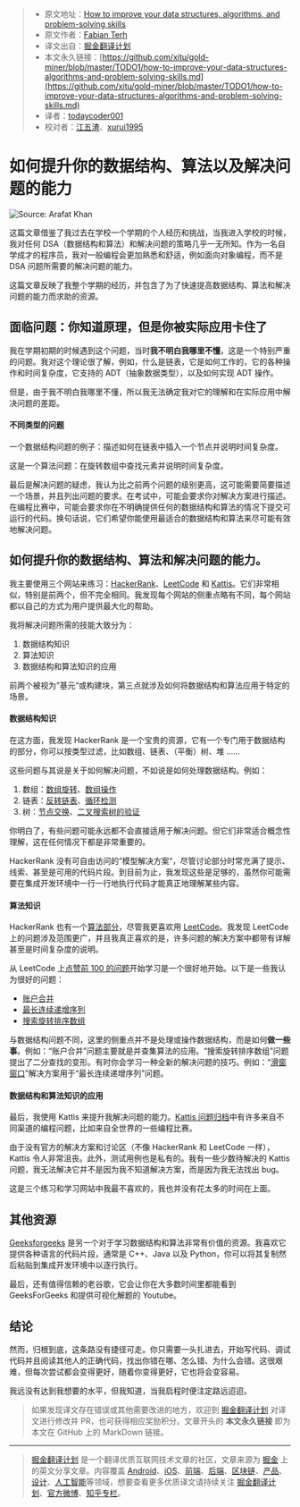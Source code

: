 > * 原文地址：[How to improve your data structures, algorithms, and problem-solving skills](https://medium.com/@fabianterh/how-to-improve-your-data-structures-algorithms-and-problem-solving-skills-af50971cba60)
> * 原文作者：[Fabian Terh](https://medium.com/@fabianterh)
> * 译文出自：[掘金翻译计划](https://github.com/xitu/gold-miner)
> * 本文永久链接：[https://github.com/xitu/gold-miner/blob/master/TODO1/how-to-improve-your-data-structures-algorithms-and-problem-solving-skills.md](https://github.com/xitu/gold-miner/blob/master/TODO1/how-to-improve-your-data-structures-algorithms-and-problem-solving-skills.md)
> * 译者：[todaycoder001](https://github.com/todaycoder001)
> * 校对者：[江五渣](http://jalan.space)、[xurui1995](https://github.com/xurui1995)


# 如何提升你的数据结构、算法以及解决问题的能力

![Source: [Arafat Khan]()](https://raw.githubusercontent.com/todaycoder001/public-images/master/img/20190904185737.jpeg)

这篇文章借鉴了我过去在学校一个学期的个人经历和挑战，当我进入学校的时候，我对任何 DSA（数据结构和算法）和解决问题的策略几乎一无所知。作为一名自学成才的程序员，我对一般编程会更加熟悉和舒适，例如面向对象编程，而不是 DSA 问题所需要的解决问题的能力。

这篇文章反映了我整个学期的经历，并包含了为了快速提高数据结构、算法和解决问题的能力而求助的资源。

## 面临问题：你知道原理，但是你被实际应用卡住了

我在学期初期的时候遇到这个问题，当时**我不明白我哪里不懂**，这是一个特别严重的问题。我对这个理论很了解，例如，什么是链表，它是如何工作的，它的各种操作和时间复杂度，它支持的 ADT（抽象数据类型），以及如何实现 ADT 操作。

但是，由于我不明白我哪里不懂，所以我无法确定我对它的理解和在实际应用中解决问题的差距。

#### 不同类型的问题

一个数据结构问题的例子：描述如何在链表中插入一个节点并说明时间复杂度。

这是一个算法问题：在旋转数组中查找元素并说明时间复杂度。

最后是解决问题的疑虑，我认为比之前两个问题的级别更高，这可能需要简要描述一个场景，并且列出问题的要求。在考试中，可能会要求你对解决方案进行描述。在编程比赛中，可能会要求你在不明确提供任何的数据结构和算法的情况下提交可运行的代码。换句话说，它们希望你能使用最适合的数据结构和算法来尽可能有效地解决问题。

## 如何提升你的数据结构、算法和解决问题的能力。

我主要使用三个网站来练习：[HackerRank](https://www.hackerrank.com)、[LeetCode](https://leetcode.com) 和 [Kattis](https://open.kattis.com)。它们非常相似，特别是前两个，但不完全相同。我发现每个网站的侧重点略有不同，每个网站都以自己的方式为用户提供最大化的帮助。

我将解决问题所需的技能大致分为：

1. 数据结构知识
2. 算法知识
3. 数据结构和算法知识的应用

前两个被视为”基元“或构建块，第三点就涉及如何将数据结构和算法应用于特定的场景。

#### 数据结构知识

在这方面，我发现 HackerRank 是一个宝贵的资源，它有一个专门用于数据结构的部分，你可以按类型过滤，比如数组、链表、（平衡）树、堆 ......

这些问题与其说是关于如何解决问题，不如说是如何处理数据结构。例如：

1. 数组：[数组旋转](https://www.hackerrank.com/challenges/array-left-rotation/problem)、[数组操作](https://www.hackerrank.com/challenges/crush/problem)
2. 链表：[反转链表](https://www.hackerrank.com/challenges/reverse-a-linked-list/problem)、[循环检测](https://www.hackerrank.com/challenges/detect-whether-a-linked-list-contains-a-cycle/problem)
3. 树：[节点交换](https://www.hackerrank.com/challenges/swap-nodes-algo/problem)、[二叉搜索树的验证](https://www.hackerrank.com/challenges/is-binary-search-tree/problem)

你明白了，有些问题可能永远都不会直接适用于解决问题。但它们非常适合概念性理解，这在任何情况下都是非常重要的。

HackerRank 没有可自由访问的”模型解决方案“，尽管讨论部分时常充满了提示、线索、甚至是可用的代码片段。到目前为止，我发现这些是足够的，虽然你可能需要在集成开发环境中一行一行地执行代码才能真正地理解某些内容。

#### 算法知识

HackerRank 也有一个[算法部分](https://www.hackerrank.com/domains/algorithms)，尽管我更喜欢用 [LeetCode](https://leetcode.com/problemset/all/)。我发现 LeetCode 上的问题涉及范围更广，并且我真正喜欢的是，许多问题的解决方案中都带有详解甚至是时间复杂度的说明。

从 LeetCode 上[点赞前 100 的问题](https://leetcode.com/problemset/top-100-liked-questions/)开始学习是一个很好地开始。以下是一些我认为很好的问题：

* [账户合并](https://leetcode.com/problems/accounts-merge/)
* [最长连续递增序列](https://leetcode.com/problems/longest-continuous-increasing-subsequence/)
* [搜索旋转排序数组](https://leetcode.com/problems/search-in-rotated-sorted-array/)

与数据结构问题不同，这里的侧重点并不是处理或操作数据结构，而是如何**做一些事**。例如：“账户合并”问题主要就是并查集算法的应用。“搜索旋转排序数组”问题提出了二分查找的变形。有时你会学习一种全新的解决问题的技巧。例如：“[滑窗窗口](https://www.geeksforgeeks.org/window-sliding-technique/)”解决方案用于“最长连续递增序列”问题。

#### 数据结构和算法知识的应用

最后，我使用 Kattis 来提升我解决问题的能力。[Kattis 问题归档](https://open.kattis.com/)中有许多来自不同渠道的编程问题，比如来自全世界的一些编程比赛。

由于没有官方的解决方案和讨论区（不像 HackerRank 和 LeetCode 一样），Kattis 令人非常沮丧。此外，测试用例也是私有的。我有一些少数待解决的 Kattis 问题，我无法解决它并不是因为我不知道解决方案，而是因为我无法找出 bug。

这是三个练习和学习网站中我最不喜欢的，我也并没有花太多的时间在上面。

## 其他资源

[Geeksforgeeks](https://www.geeksforgeeks.org) 是另一个对于学习数据结构和算法非常有价值的资源。我喜欢它提供各种语言的代码片段，通常是 C++、Java 以及 Python，你可以将其复制然后粘贴到集成开发环境中以逐行执行。

最后，还有值得信赖的老谷歌，它会让你在大多数时间里都能看到 GeeksForGeeks 和提供可视化解题的 Youtube。

## 结论

然而，归根到底，这条路没有捷径可走。你只需要一头扎进去，开始写代码、调试代码并且阅读其他人的正确代码，找出你错在哪、怎么错、为什么会错。这很艰难，但每次尝试都会变得更好，随着你变得更好，它也将会变容易。

我远没有达到我想要的水平，但我知道，当我启程时便注定路远迢迢。

> 如果发现译文存在错误或其他需要改进的地方，欢迎到 [掘金翻译计划](https://github.com/xitu/gold-miner) 对译文进行修改并 PR，也可获得相应奖励积分。文章开头的 **本文永久链接** 即为本文在 GitHub 上的 MarkDown 链接。

---

> [掘金翻译计划](https://github.com/xitu/gold-miner) 是一个翻译优质互联网技术文章的社区，文章来源为 [掘金](https://juejin.im) 上的英文分享文章。内容覆盖 [Android](https://github.com/xitu/gold-miner#android)、[iOS](https://github.com/xitu/gold-miner#ios)、[前端](https://github.com/xitu/gold-miner#前端)、[后端](https://github.com/xitu/gold-miner#后端)、[区块链](https://github.com/xitu/gold-miner#区块链)、[产品](https://github.com/xitu/gold-miner#产品)、[设计](https://github.com/xitu/gold-miner#设计)、[人工智能](https://github.com/xitu/gold-miner#人工智能)等领域，想要查看更多优质译文请持续关注 [掘金翻译计划](https://github.com/xitu/gold-miner)、[官方微博](http://weibo.com/juejinfanyi)、[知乎专栏](https://zhuanlan.zhihu.com/juejinfanyi)。
